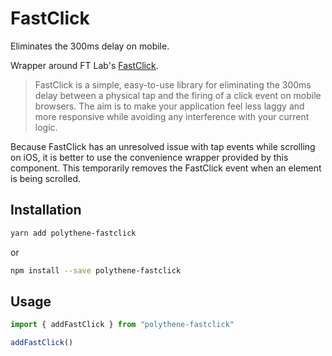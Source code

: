 # FastClick

Eliminates the 300ms delay on mobile.

Wrapper around FT Lab's [FastClick](https://github.com/ftlabs/fastclick).

> FastClick is a simple, easy-to-use library for eliminating the 300ms delay between a physical tap and the firing of a click event on mobile browsers. The aim is to make your application feel less laggy and more responsive while avoiding any interference with your current logic.

Because FastClick has an unresolved issue with tap events while scrolling on iOS, it is better to use the convenience wrapper provided by this component. This temporarily removes the FastClick event when an element is being scrolled.


## Installation

~~~bash
yarn add polythene-fastclick
~~~

or

~~~bash
npm install --save polythene-fastclick
~~~

## Usage

~~~javascript
import { addFastClick } from "polythene-fastclick"

addFastClick()
~~~
